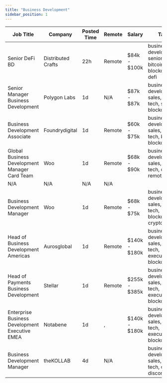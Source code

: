 ```yaml
---
title: "Business Development"
sidebar_position: 1
---
```


| Job Title | Company | Posted Time | Remote | Salary | Tags | Apply Link |
|-----------|---------|-------------|--------|--------|------|------------|
| Senior DeFi BD | Distributed Crafts | 22h | Remote | $84k - $100k | business development, senior, bitcoin, blockchain, defi | [Apply](https://web3.career/senior-defi-bd-distributedcrafts/104666) |
| Senior Manager Business Development | Polygon Labs | 1d | N/A | $87k - $87k | business development, sales, non tech, senior, blockchain | [Apply](https://web3.career/senior-manager-business-development-polygonlabs/104591) |
| Business Development Associate | Foundrydigital | 1d | Remote | $60k - $75k | business development, sales, non tech, bitcoin, blockchain | [Apply](https://web3.career/business-development-associate-foundrydigital/104580) |
| Global Business Development Manager Card Team | Woo | 1d | Remote | $68k - $90k | business development, sales, non tech, crypto, remote | [Apply](https://web3.career/global-business-development-manager-card-team-woo/95645) |
| N/A | N/A | N/A | N/A |  |  | [Apply](https://web3.career/metana) |
| Business Development Manager | Woo | 1d | Remote | $68k - $75k | business development, sales, non tech, blockchain, crypto | [Apply](https://web3.career/business-development-manager-woo/95644) |
| Head of Business Development Americas | Aurosglobal | 1d | Remote | $140k - $180k | business development, sales, non tech, executive, blockchain | [Apply](https://web3.career/head-of-business-development-americas-aurosglobal/104540) |
| Head of Payments Business Development | Stellar | 1d | Remote | $255k - $385k | business development, sales, non tech, executive, blockchain | [Apply](https://web3.career/head-of-payments-business-development-stellar/97571) |
| Enterprise Business Development Executive EMEA | Notabene | 1d | , | $140k - $180k | business development, sales, non tech, executive, blockchain | [Apply](https://web3.career/enterprise-business-development-executive-emea-notabene/104520) |
| Business Development Manager | theKOLLAB | 4d | N/A |  | business development, sales, non tech, crypto, discord | [Apply](https://web3.career/business-development-manager-thekollab/103244) |
